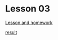 # Lesson 03

[Lesson and homework](https://www.notion.so/3-2fe0dc8e74ad41d78f9826a2dcc4e7df)

[result](https://ftp5p.csb.app/)
